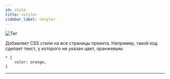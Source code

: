 ```yaml
---
id: style
title: <style>
sidebar_label: <style>
---
```


![Тег <style>](/scr/project-settings-code-style.png)

Добавляет CSS стили на все страницы проекта. Например, такой код сделает текст, у которого не указан цвет, оранжевым:

```
* {
    color: orange;
}
```

---

